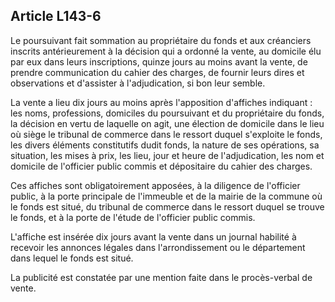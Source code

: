 Article L143-6
----
Le poursuivant fait sommation au propriétaire du fonds et aux créanciers
inscrits antérieurement à la décision qui a ordonné la vente, au domicile élu
par eux dans leurs inscriptions, quinze jours au moins avant la vente, de
prendre communication du cahier des charges, de fournir leurs dires et
observations et d'assister à l'adjudication, si bon leur semble.

La vente a lieu dix jours au moins après l'apposition d'affiches indiquant : les
noms, professions, domiciles du poursuivant et du propriétaire du fonds, la
décision en vertu de laquelle on agit, une élection de domicile dans le lieu où
siège le tribunal de commerce dans le ressort duquel s'exploite le fonds, les
divers éléments constitutifs dudit fonds, la nature de ses opérations, sa
situation, les mises à prix, les lieu, jour et heure de l'adjudication, les nom
et domicile de l'officier public commis et dépositaire du cahier des charges.

Ces affiches sont obligatoirement apposées, à la diligence de l'officier public,
à la porte principale de l'immeuble et de la mairie de la commune où le fonds
est situé, du tribunal de commerce dans le ressort duquel se trouve le fonds, et
à la porte de l'étude de l'officier public commis.

L'affiche est insérée dix jours avant la vente dans un journal habilité à
recevoir les annonces légales dans l'arrondissement ou le département dans
lequel le fonds est situé.

La publicité est constatée par une mention faite dans le procès-verbal de vente.
